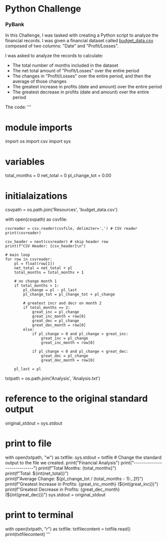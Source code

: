 # Python Challenge

### PyBank

In this Challenge, I was tasked with creating a Python script to analyze the financial records. 
I was given a financial dataset called [budget_data.csv](/PyBank/Resources/budget_data.csv) composed of two columns: "Date" and "Profit/Losses".

I was asked to analyze the records to calculate:
  - The total number of months included in the dataset
  - The net total amount of "Profit/Losses" over the entire period
  - The changes in "Profit/Losses" over the entire period, and then the average of those changes
  - The greatest increase in profits (date and amount) over the entire period
  - The greatest decrease in profits (date and amount) over the entire period
    
The code:
'''
# module imports
import os
import csv
import sys

# variables 
total_months = 0
net_total = 0
pl_change_tot = 0.00

# initialaizations
csvpath = os.path.join('Resources', 'budget_data.csv')

with open(csvpath) as csvfile:

    csvreader = csv.reader(csvfile, delimiter=',') # CSV reader 
    print(csvreader)

    csv_header = next(csvreader) # skip header row
    print(f"CSV Header: {csv_header}\n")

    # main loop
    for row in csvreader:
        pl = float(row[1])
        net_total = net_total + pl
        total_months = total_months + 1

        # no change month 1
        if total_months > 1: 
            pl_change = pl - pl_last
            pl_change_tot = pl_change_tot + pl_change

            # greatest incr and decr on month 2
            if total_months == 2:
                great_inc = pl_change
                great_inc_month = row[0]
                great_dec = pl_change
                great_dec_month = row[0]
            else:
                if pl_change > 0 and pl_change > great_inc:
                    great_inc = pl_change
                    great_inc_month = row[0]

                if pl_change < 0 and pl_change < great_dec:
                    great_dec = pl_change
                    great_dec_month = row[0]

        pl_last = pl

txtpath = os.path.join('Analysis', 'Analysis.txt')

# reference to the original standard output
original_stdout = sys.stdout 

# print to file
with open(txtpath, "w") as txtfile:
    sys.stdout = txtfile # Change the standard output to the file we created.
    print("Financial Analysis")
    print("----------------------------")
    print(f"Total Months: {total_months}")       
    print(f"Total: ${int(net_total)}")       
    print(f"Average Change: ${pl_change_tot / (total_months - 1):,.2f}")       
    print(f"Greatest Increase in Profits: {great_inc_month} (${int(great_inc)})")  
    print(f"Greatest Decrease in Profits: {great_dec_month} (${int(great_dec)})")
    sys.stdout = original_stdout 

# print to terminal
with open(txtpath, "r") as txtfile:
    txtfilecontent = txtfile.read()
    print(txtfilecontent)
'''
